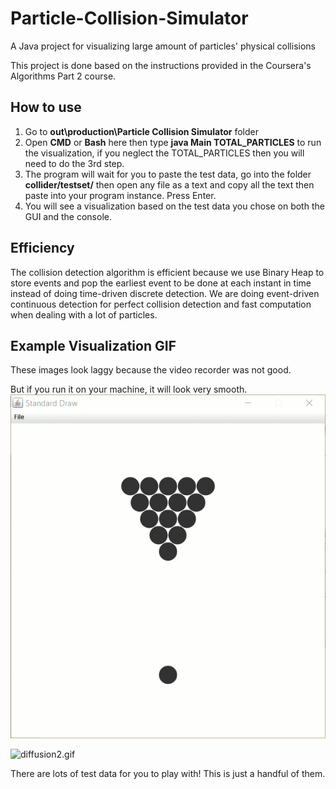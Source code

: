 # Particle-Collision-Simulator
A Java project for visualizing large amount of particles' physical collisions

This project is done based on the instructions provided in the Coursera's Algorithms Part 2 course.

## How to use
1. Go to **out\production\Particle Collision Simulator** folder
2. Open **CMD** or **Bash** here then type **java Main TOTAL_PARTICLES** to run the visualization, if you neglect the TOTAL_PARTICLES then you will need to do the 3rd step.
3. The program will wait for you to paste the test data, go into the folder **collider/testset/** then open any file as a text and copy all the text then paste into your program instance. Press Enter.
4. You will see a visualization based on the test data you chose on both the GUI and the console.


## Efficiency
The collision detection algorithm is efficient because we use Binary Heap to store events and pop the earliest event to be done at each instant in time instead of doing time-driven discrete detection. We are doing event-driven continuous detection for perfect collision detection and fast computation when dealing with a lot of particles.


## Example Visualization GIF
These images look laggy because the video recorder was not good. 

But if you run it on your machine, it will look very smooth.
![billiards5.gif](/img/billiards5.gif?raw=true "billiards5.gif")

![diffusion2.gif](/img/diffusion2.gif?raw=true "diffusion2.gif")

There are lots of test data for you to play with! This is just a handful of them.

